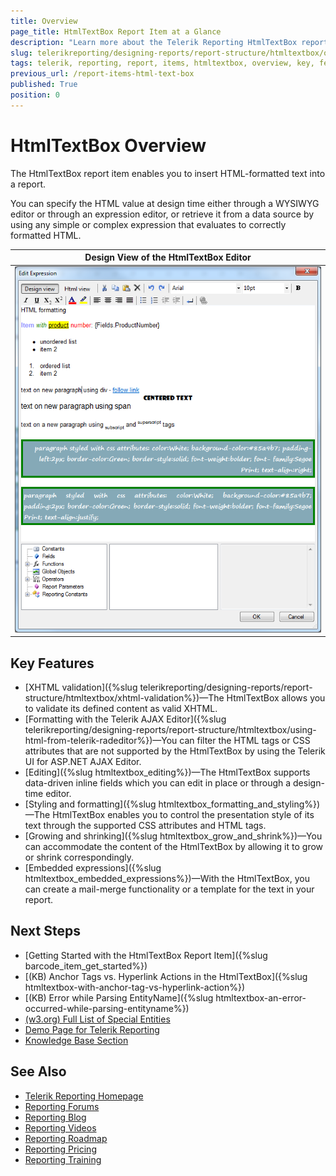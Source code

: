 ```yaml
---
title: Overview
page_title: HtmlTextBox Report Item at a Glance
description: "Learn more about the Telerik Reporting HtmlTextBox report item and its key features covering style through HTML tags and CSS attributes, using embedded expressions, and more."
slug: telerikreporting/designing-reports/report-structure/htmltextbox/overview
tags: telerik, reporting, report, items, htmltextbox, overview, key, features
previous_url: /report-items-html-text-box
published: True
position: 0
---
```


# HtmlTextBox Overview

The HtmlTextBox report item enables you to insert HTML-formatted text into a report.

You can specify the HTML value at design time either through a WYSIWYG editor or through an expression editor, or retrieve it from a data source by using any simple or complex expression that evaluates to correctly formatted HTML.

|Design View of the HtmlTextBox Editor|
|:---:|
|![The HtmTextBox Editor Design View](images/HtmlTextBox_DesignView.png)|

## Key Features

* [XHTML validation]({%slug telerikreporting/designing-reports/report-structure/htmltextbox/xhtml-validation%})&mdash;The HtmlTextBox allows you to validate its defined content as valid XHTML.
* [Formatting with the Telerik AJAX Editor]({%slug telerikreporting/designing-reports/report-structure/htmltextbox/using-html-from-telerik-radeditor%})&mdash;You can filter the HTML tags or CSS attributes that are not supported by the HtmlTextBox by using the Telerik UI for ASP.NET AJAX Editor.
* [Editing]({%slug htmltextbox_editing%})&mdash;The HtmlTextBox supports data-driven inline fields which you can edit in place or through a design-time editor.
* [Styling and formatting]({%slug htmltextbox_formatting_and_styling%})&mdash;The HtmlTextBox enables you to control the presentation style of its text through the supported CSS attributes and HTML tags.
* [Growing and shrinking]({%slug htmltextbox_grow_and_shrink%})&mdash;You can accommodate the content of the HtmlTextBox by allowing it to grow or shrink correspondingly.
* [Embedded expressions]({%slug htmltextbox_embedded_expressions%})&mdash;With the HtmlTextBox, you can create a mail-merge functionality or a template for the text in your report.

## Next Steps

* [Getting Started with the HtmlTextBox Report Item]({%slug barcode_item_get_started%})
* [(KB) Anchor Tags vs. Hyperlink Actions in the HtmlTextBox]({%slug htmltextbox-with-anchor-tag-vs-hyperlink-action%})
* [(KB) Error while Parsing EntityName]({%slug htmltextbox-an-error-occurred-while-parsing-entityname%})
* [(w3.org) Full List of Special Entities](https://www.w3.org/TR/xhtml1/DTD/xhtml-special.ent)
* [Demo Page for Telerik Reporting](https://demos.telerik.com/reporting) 
* [Knowledge Base Section](/knowledge-base)

## See Also

* [Telerik Reporting Homepage](https://www.telerik.com/products/reporting)
* [Reporting Forums](https://www.telerik.com/forums/reporting)
* [Reporting Blog](https://www.telerik.com/blogs/tag/reporting)
* [Reporting Videos](https://www.telerik.com/videos/reporting)
* [Reporting Roadmap](https://www.telerik.com/support/whats-new/reporting/roadmap)
* [Reporting Pricing](https://www.telerik.com/purchase/individual/reporting)
* [Reporting Training](https://learn.telerik.com/learn/course/external/view/elearning/19/reporting-report-server-training)
